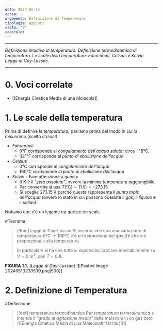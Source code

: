 ```yaml
---
data: 2024-05-13
corso: 
argomento: Definizione di Temperatura
tipologia: appunti
stato: "0"
capitolo:
---
```

- - -
*Definizione intuitiva di temperatura. Definizione termodinamica di temperatura. Le scale della temperatura: Fahrenheit, Celsius e Kelvin. Legge di Gay-Lussac.*
- - -
# 0. Voci correlate
- [[Energia Cinetica Media di una Molecola]]
# 1. Le scale della temperatura
Prima di definire la *temperatura*, parliamo prima del modo in cui *la misuriamo* (scelta strana!)

- *Fahrenheit*
	- $0 \text{°F}$ corrisponde al *congelamento dell'acqua salata*; circa $-18 \text{°C}$.
	- $321 \text{°F}$ corrisponde al *punto di ebollizione dell'acqua*
- *Celsius*
	- $0\text{°C}$ corrisponde al *congelamento dell'acqua*
	- $100\text{°C}$ corrisponde al *punto di ebollizione dell'acqua*
- *Kelvin* - Fare attenzione a questo
	- $0 \text{ K}$ è il *"zero assoluto"*, ovvero la minima temperatura raggiungibile
	- Per convertire si usa $T(\text{°C})=T(K)=-273.15$
	- Si sceglie $273.15 \text{ K}$ perché questa rappresenta il *punto triplo dell'acqua* (ovvero lo stato in cui possono coesiste il *gas*, il *liquido* e il *solido*).

Notiamo che c'è un legame tra queste tre scale.

#Teorema 
> [!thm] legge di Gay-Lussac
> Si osserva che con una variazione di temperatura $0 \text{°C} \to 100 \text{°C}$ c'è un'*espansione del gas* $\Delta V$ che sia proporzionale alla temperatura.
> 
> In particolare si ha che *tutte le espansioni* crollano inevitabilmente su $V=0 \text{ m}^3$, con $T= 0 \text{ K}$.

**FIGURA 1.1.** (*Legge di Gay-Lussac*)
![[Pasted image 20240513230539.png|500]]

# 2. Definizione di Temperatura
#Definizione 
> [!def] temperatura termodinamica
> Per *temperatura termodinamica* si intende il *"grado di agitazione medio"* delle molecole in un gas dato ([[Energia Cinetica Media di una Molecola#^1141d9|1]]).

